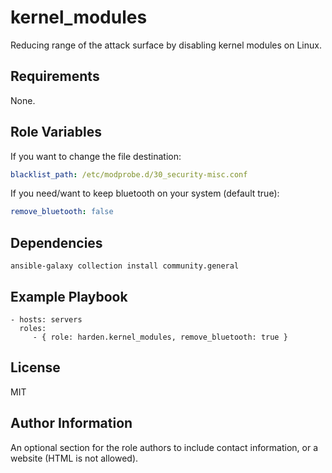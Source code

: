 kernel_modules
=========

Reducing range of the attack surface by disabling kernel modules on Linux.

Requirements
------------

None.

Role Variables
--------------

If you want to change the file destination:

```yml
blacklist_path: /etc/modprobe.d/30_security-misc.conf
```

If you need/want to keep bluetooth on your system (default true):

```yml
remove_bluetooth: false
```

Dependencies
------------

    ansible-galaxy collection install community.general

Example Playbook
----------------

    - hosts: servers
      roles:
         - { role: harden.kernel_modules, remove_bluetooth: true }

License
-------

MIT

Author Information
------------------

An optional section for the role authors to include contact information, or a website (HTML is not allowed).
